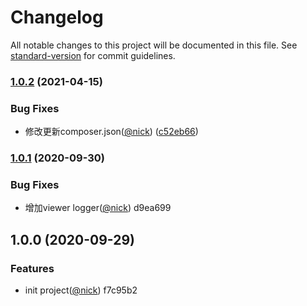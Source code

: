 # Changelog

All notable changes to this project will be documented in this file. See [standard-version](https://github.com/conventional-changelog/standard-version) for commit guidelines.

### [1.0.2](https://github.com/castion2293/logger/compare/v1.0.1...v1.0.2) (2021-04-15)


### Bug Fixes

* 修改更新composer.json([@nick](https://github.com/nick)) ([c52eb66](https://github.com/castion2293/logger/commit/c52eb66af5cfc08f24672d9002644b396e07da7b))

### [1.0.1](///compare/v1.0.0...v1.0.1) (2020-09-30)


### Bug Fixes

* 增加viewer logger([@nick](undefined/nick)) d9ea699

## 1.0.0 (2020-09-29)


### Features

* init project([@nick](undefined/nick)) f7c95b2
